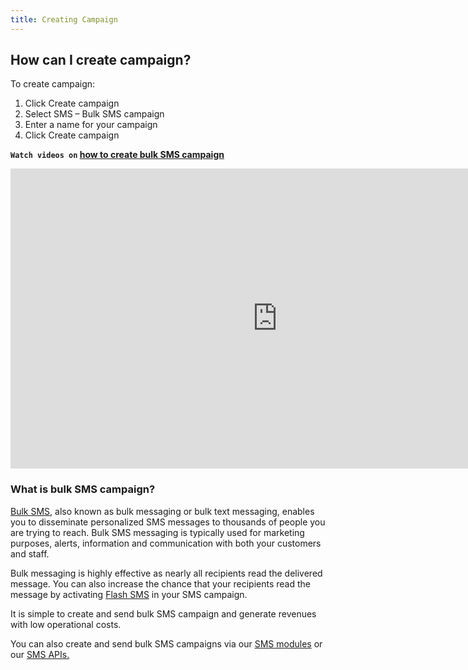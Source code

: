 ```yaml
---
title: Creating Campaign
---
```


## How can I create campaign?
To create campaign:
1. Click Create campaign
2. Select SMS – Bulk SMS campaign
3. Enter a name for your campaign
4. Click Create campaign

**`Watch videos on` [how to create bulk SMS campaign](https://www.youtube.com/watch?v=6kfCibJgkSg&t=0s&list=PL3m8jKRwlM0ugQ0LwprF68wLmVzdDLASZ&index=1)**

<iframe width="854" height="480" src="https://www.youtube.com/embed/6kfCibJgkSg?list=PL3m8jKRwlM0ugQ0LwprF68wLmVzdDLASZ" frameborder="0" allow="autoplay; encrypted-media" allowfullscreen></iframe>

### What is bulk SMS campaign?

[Bulk SMS](https://www.bulkgate.com/en/solutions/sms#bulk-sms), also known as bulk messaging or bulk text messaging, enables you to disseminate personalized SMS messages to thousands of people you are trying to reach. 
Bulk SMS messaging is typically used for marketing purposes, alerts, information and communication with both your customers and staff.  

Bulk messaging is highly effective as nearly all recipients read the delivered message. You can also increase the chance that your recipients read the message by activating [Flash SMS](flash-sms.md#what-is-flash-sms) in your SMS campaign.
 
It is simple to create and send bulk SMS campaign and generate revenues with low operational costs. 

You can also create and send bulk SMS campaigns via our [SMS modules](https://www.bulkgate.com/en/sms-module/) or our [SMS APIs.](https://www.bulkgate.com/en/developers/sms-api/)

